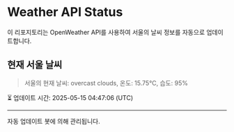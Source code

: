 
# Weather API Status

이 리포지토리는 OpenWeather API를 사용하여 서울의 날씨 정보를 자동으로 업데이트합니다.

## 현재 서울 날씨
> 서울의 현재 날씨: overcast clouds, 온도: 15.75°C, 습도: 95%

⏳ 업데이트 시간: 2025-05-15 04:47:06 (UTC)

---
자동 업데이트 봇에 의해 관리됩니다.
